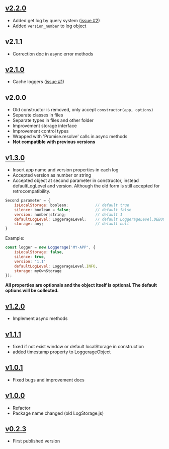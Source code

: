 ## [v2.2.0](https://github.com/lmfresneda/loggerage/releases/tag/2.2.0)

* Added get log by query system ([issue #2](https://github.com/lmfresneda/loggerage/issues/2))
* Added `version_number` to log object

## v2.1.1

* Correction doc in async error methods

## [v2.1.0](https://github.com/lmfresneda/loggerage/releases/tag/2.1.0)

* Cache loggers ([issue #1](https://github.com/lmfresneda/loggerage/issues/1))

## v2.0.0

* Old constructor is removed, only accept `constructor(app, options)`
* Separate classes in files
* Separate types in files and other folder
* Improvement storage interface
* Improvement control types
* Wrapped with 'Promise.resolve' calls in async methods
* **Not compatible with previous versions**

## [v1.3.0](https://github.com/lmfresneda/loggerage/releases/tag/1.3.0)

* Insert app name and version properties in each log
* Accepted version as number or string
* Accepted object at second parameter in constructor, instead defaultLogLevel and version. Although the old form is still accepted for retrocompatibility.

```javascript
Second parameter = {
    isLocalStorage: boolean;            // default true
    silence: boolean = false;           // default false
    version: number|string;             // default 1
    defaultLogLevel: LoggerageLevel;    // default LoggerageLevel.DEBUG;
    storage: any;                       // default null
}
```

Example:

```javascript
const logger = new Loggerage('MY-APP', {
    isLocalStorage: false,
    silence: true,
    version: '1.1'
    defaultLogLevel: LoggerageLevel.INFO,
    storage: myOwnStorage
});
```

**All properties are optionals and the object itself is optional. The default options will be collected.**

## [v1.2.0](https://github.com/lmfresneda/loggerage/releases/tag/1.2.0)

* Implement async methods

## [v1.1.1](https://github.com/lmfresneda/loggerage/releases/tag/1.1.1)

* fixed if not exist window or default localStorage in construction
* added timestamp property to LoggerageObject

## [v1.0.1](https://github.com/lmfresneda/loggerage/releases/tag/1.0.1)

* Fixed bugs and improvement docs

## [v1.0.0](https://github.com/lmfresneda/loggerage/releases/tag/1.0.0)

* Refactor
* Package name changed (old LogStorage.js)

## [v0.2.3](https://github.com/lmfresneda/loggerage/releases/tag/0.2.3)

* First published version
